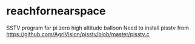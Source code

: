 # reachfornearspace
SSTV program for pi zero high altitude balloon
Need to install pisstv from https://github.com/AgriVision/pisstv/blob/master/pisstv.c
